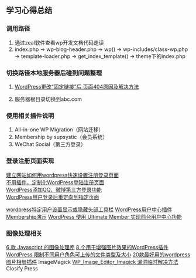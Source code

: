 ## 学习心得总结

### 调用路径
1. 通过zeal软件查看wp开发文档代码走读
2. index.php -> wp-blog-header.php -> wp() -> wp-includes/class-wp.php -> template-loader.php
-> get_index_template() -> theme下的index.php

### 切换路径本地服务器后碰到问题整理
1. [WordPress更改“固定链接”后 页面404原因及解决方法](https://www.jiloc.com/41536.html)

2. 服务器根目录切换到abc.com

### 使用相关插件说明
1. All-in-one WP Migration（网站迁移）
2. Membership by supsystic（会员系统）
3. WeChat Social（第三方登录）

### 登录注册页面实现
[建立网站如何用wordpress快速设置注册登录页面](https://jingyan.baidu.com/article/656db918cf0c30e380249c6a.html)  
[不用插件，定制化WordPress登陆注册页面](http://www.solagirl.net/custom-wordpress-login-without-plugins.html)  
[WordPress添加QQ、微博第三方登录功能](http://www.euweb.cn/archives/2406)  
[WordPress用户登录后重定向到指定页面](https://www.cnblogs.com/kenshinobiy/p/7476500.html)

[wordpress特定用户设置显示或隐藏头部工具栏](https://jingyan.baidu.com/article/90895e0fb2205e64ed6b0b47.html)
[WordPress用户中心插件Membership演示](https://v.qq.com/x/page/d0381mm1dgi.html)
[WordPress 使用 Ultimate Member 实现前台用户中心功能](https://www.wpdaxue.com/ultimate-member.html)

### 图像处理相关
[6 款 Javascript 的图像处理库](https://segmentfault.com/a/1190000008670319)
[8 个用于增强图片效果的WordPress插件](http://www.iteye.com/news/25401)
[WordPress 限制不同用户角色可上传的文件类型及大小](https://www.wpdaxue.com/wordpress-existing_mimes-upload_size_limit.html)
[20款最好用的wordpress图片相册插件](http://blog.csdn.net/liuxuekai/article/details/52122324)
ImageMagick
[WP_Image_Editor_Imagick 漏洞临时解决方法](https://www.wpdaxue.com/wp_image_editor_imagick.html)
Closify Press